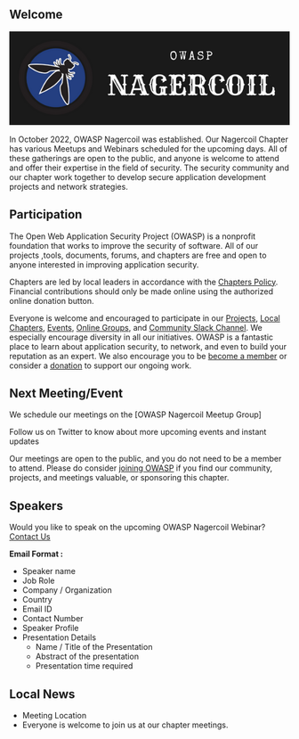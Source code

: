 
## Welcome

<img src="assets/images/OWASP.png"/>

In October 2022, OWASP Nagercoil was established. Our Nagercoil Chapter has various Meetups and Webinars scheduled for the upcoming days. All of these gatherings are open to the public, and anyone is welcome to attend and offer their expertise in the field of security. The security community and our chapter work together to develop secure application development projects and network strategies.

## Participation
The Open Web Application Security Project (OWASP) is a nonprofit foundation that works to improve the security of software. All of our projects ,tools, documents, forums, and chapters are free and open to anyone interested in improving application security. 

Chapters are led by local leaders in accordance with the [Chapters Policy](/www-policy/operational/chapters). Financial contributions should only be made online using the authorized online donation button. 

Everyone is welcome and encouraged to participate in our [Projects](/projects/), [Local Chapters](/chapters/), [Events](/events/), [Online Groups](https://groups.google.com/a/owasp.com/), and [Community Slack Channel](https://owasp.slack.com/). We especially encourage diversity in all our initiatives. OWASP is a fantastic place to learn about application security, to network, and even to build your reputation as an expert. We also encourage you to be [become a member](/membership/) or consider a [donation](/donate/) to support our ongoing work.

Next Meeting/Event 
---------------------



We schedule our meetings on the [OWASP Nagercoil Meetup Group]

Follow us on Twitter to know about more upcoming events and instant updates



Our meetings are open to the public, and you do not need to be a member to attend. Please do consider [joining OWASP](https://owasp.org/membership/) if you find our community, projects, and meetings valuable, or sponsoring this chapter.

## Speakers
Would you like to speak on the upcoming OWASP Nagercoil Webinar? [Contact Us](mailto:austin.francis@owasp.org)

**Email Format :**

- Speaker name
- Job Role
- Company / Organization
- Country
- Email ID
- Contact Number
- Speaker Profile
- Presentation Details
    - Name / Title of the Presentation
    - Abstract of the presentation
    - Presentation time required

## Local News
- Meeting Location
- Everyone is welcome to join us at our chapter meetings.
